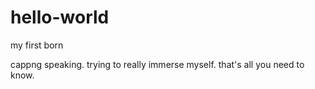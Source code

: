 # hello-world
my first born

cappng speaking. trying to really immerse myself. that's all you need to know.
